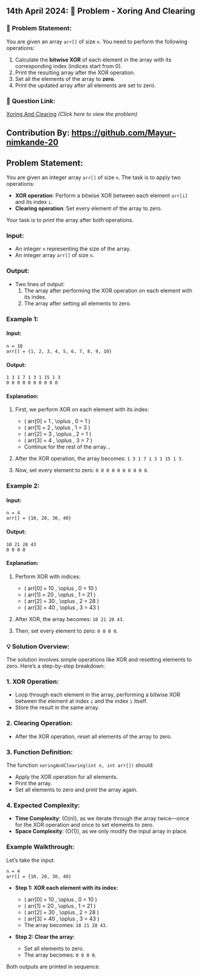 ## **14th April 2024**: 🧩 **Problem - Xoring And Clearing**

### 📝 **Problem Statement:**
You are given an array `arr[]` of size `n`. You need to perform the following operations:

1. Calculate the **bitwise XOR** of each element in the array with its corresponding index (indices start from 0).
2. Print the resulting array after the XOR operation.
3. Set all the elements of the array to **zero**.
4. Print the updated array after all elements are set to zero.

### 🚀 **Question Link:**
[Xoring And Clearing](https://practice.geeksforgeeks.org/problems/xoring-and-clearing/0) *(Click here to view the problem)*

## Contribution By: https://github.com/Mayur-nimkande-20

## Problem Statement:
You are given an integer array `arr[]` of size `n`. The task is to apply two operations:
- **XOR operation**: Perform a bitwise XOR between each element `arr[i]` and its index `i`.
- **Clearing operation**: Set every element of the array to zero.

Your task is to print the array after both operations.

### Input:
- An integer `n` representing the size of the array.
- An integer array `arr[]` of size `n`.

### Output:
- Two lines of output:
  1. The array after performing the XOR operation on each element with its index.
  2. The array after setting all elements to zero.

### Example 1:
#### Input:
```
n = 10
arr[] = {1, 2, 3, 4, 5, 6, 7, 8, 9, 10}
```
#### Output:
```
1 3 1 7 1 3 1 15 1 3
0 0 0 0 0 0 0 0 0 0
```

#### Explanation:
1. First, we perform XOR on each element with its index:
   - \( arr[0] = 1 \, \oplus \, 0 = 1 \)
   - \( arr[1] = 2 \, \oplus \, 1 = 3 \)
   - \( arr[2] = 3 \, \oplus \, 2 = 1 \)
   - \( arr[3] = 4 \, \oplus \, 3 = 7 \)
   - Continue for the rest of the array...

2. After the XOR operation, the array becomes: `1 3 1 7 1 3 1 15 1 3`.
3. Now, set every element to zero: `0 0 0 0 0 0 0 0 0 0`.

### Example 2:
#### Input:
```
n = 4
arr[] = {10, 20, 30, 40}
```
#### Output:
```
10 21 28 43
0 0 0 0
```

#### Explanation:
1. Perform XOR with indices:
   - \( arr[0] = 10 \, \oplus \, 0 = 10 \)
   - \( arr[1] = 20 \, \oplus \, 1 = 21 \)
   - \( arr[2] = 30 \, \oplus \, 2 = 28 \)
   - \( arr[3] = 40 \, \oplus \, 3 = 43 \)

2. After XOR, the array becomes: `10 21 28 43`.
3. Then, set every element to zero: `0 0 0 0`.

### 💡 **Solution Overview:**

The solution involves simple operations like XOR and resetting elements to zero. Here’s a step-by-step breakdown:

### 1. **XOR Operation:**
   - Loop through each element in the array, performing a bitwise XOR between the element at index `i` and the index `i` itself.
   - Store the result in the same array.

### 2. **Clearing Operation:**
   - After the XOR operation, reset all elements of the array to zero.

### 3. **Function Definition:**
   The function `xoringAndClearing(int n, int arr[])` should:
   - Apply the XOR operation for all elements.
   - Print the array.
   - Set all elements to zero and print the array again.

### 4. **Expected Complexity:**
   - **Time Complexity**: \(O(n)\), as we iterate through the array twice—once for the XOR operation and once to set elements to zero.
   - **Space Complexity**: \(O(1)\), as we only modify the input array in place.

### **Example Walkthrough:**
Let’s take the input:
```
n = 4
arr[] = {10, 20, 30, 40}
```

- **Step 1: XOR each element with its index:**
   - \( arr[0] = 10 \, \oplus \, 0 = 10 \)
   - \( arr[1] = 20 \, \oplus \, 1 = 21 \)
   - \( arr[2] = 30 \, \oplus \, 2 = 28 \)
   - \( arr[3] = 40 \, \oplus \, 3 = 43 \)
   - The array becomes: `10 21 28 43`.

- **Step 2: Clear the array:**
   - Set all elements to zero.
   - The array becomes: `0 0 0 0`.

Both outputs are printed in sequence.